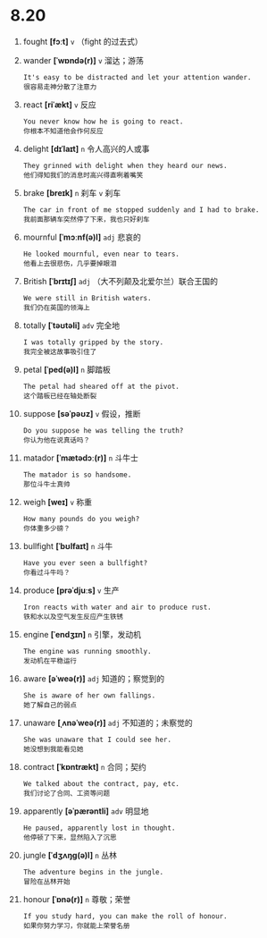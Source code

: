 # 8.20

1. fought **[fɔːt]** `v` （fight 的过去式）

2. wander **[ˈwɒndə(r)]** `v` 溜达；游荡

   ```
   It's easy to be distracted and let your attention wander.
   很容易走神分散了注意力
   ```

3. react **[riˈækt]** `v` 反应

   ```
   You never know how he is going to react.
   你根本不知道他会作何反应
   ```

4. delight **[dɪˈlaɪt]** `n` 令人高兴的人或事

   ```
   They grinned with delight when they heard our news.
   他们得知我们的消息时高兴得直咧着嘴笑
   ```

5. brake **[breɪk]** `n` 刹车 `v` 刹车

   ```
   The car in front of me stopped suddenly and I had to brake.
   我前面那辆车突然停了下来，我也只好刹车
   ```

6. mournful **[ˈmɔːnf(ə)l]** `adj` 悲哀的

   ```
   He looked mournful, even near to tears.
   他看上去很悲伤，几乎要掉眼泪
   ```

7. British **[ˈbrɪtɪʃ]** `adj` （大不列颠及北爱尔兰）联合王国的

   ```
   We were still in British waters.
   我们仍在英国的领海上
   ```

8. totally **[ˈtəʊtəli]** `adv` 完全地

   ```
   I was totally gripped by the story.
   我完全被这故事吸引住了
   ```

9. petal **[ˈped(ə)l]** `n` 脚踏板

   ```
   The petal had sheared off at the pivot.
   这个踏板已经在轴处断裂
   ```

10. suppose **[səˈpəʊz]** `v` 假设，推断

    ```
    Do you suppose he was telling the truth?
    你认为他在说真话吗？
    ```

11. matador **[ˈmætədɔː(r)]** `n` 斗牛士

    ```
    The matador is so handsome.
    那位斗牛士真帅
    ```

12. weigh **[weɪ]** `v` 称重

    ```
    How many pounds do you weigh?
    你体重多少磅？
    ```

13. bullfight **[ˈbʊlfaɪt]** `n` 斗牛

    ```
    Have you ever seen a bullfight?
    你看过斗牛吗？
    ```

14. produce **[prəˈdjuːs]** `v` 生产

    ```
    Iron reacts with water and air to produce rust.
    铁和水以及空气发生反应产生铁锈
    ```

15. engine **[ˈendʒɪn]** `n` 引擎，发动机

    ```
    The engine was running smoothly.
    发动机在平稳运行
    ```

16. aware **[əˈweə(r)]** `adj` 知道的；察觉到的

    ```
    She is aware of her own fallings.
    她了解自己的弱点
    ```

17. unaware **[ˌʌnəˈweə(r)]** `adj` 不知道的；未察觉的

    ```
    She was unaware that I could see her.
    她没想到我能看见她
    ```

18. contract **[ˈkɒntrækt]** `n` 合同；契约

    ```
    We talked about the contract, pay, etc.
    我们讨论了合同、工资等问题
    ```

19. apparently **[əˈpærəntli]** `adv` 明显地

    ```
    He paused, apparently lost in thought.
    他停顿了下来，显然陷入了沉思
    ```

20. jungle **[ˈdʒʌŋɡ(ə)l]** `n` 丛林

    ```
    The adventure begins in the jungle.
    冒险在丛林开始
    ```

21. honour **[ˈɒnə(r)]** `n` 尊敬；荣誉
    ```
    If you study hard, you can make the roll of honour.
    如果你努力学习，你就能上荣誉名册
    ```
